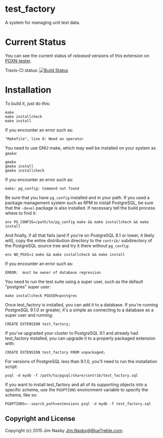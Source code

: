 test_factory
===============

A system for managing unit test data.

Current Status
==============
You can see the current status of *released* versions of this extension on [PGXN-tester](http://pgxn-tester.org/distributions/test_factory).

Travis-CI status: [![Build Status](https://travis-ci.org/BlueTreble/test_factory.png)](https://travis-ci.org/BlueTreble/test_factory)

Installation
============

To build it, just do this:

    make
    make installcheck
    make install

If you encounter an error such as:

    "Makefile", line 8: Need an operator

You need to use GNU make, which may well be installed on your system as
`gmake`:

    gmake
    gmake install
    gmake installcheck

If you encounter an error such as:

    make: pg_config: Command not found

Be sure that you have `pg_config` installed and in your path. If you used a
package management system such as RPM to install PostgreSQL, be sure that the
`-devel` package is also installed. If necessary tell the build process where
to find it:

    env PG_CONFIG=/path/to/pg_config make && make installcheck && make install

And finally, if all that fails (and if you're on PostgreSQL 8.1 or lower, it
likely will), copy the entire distribution directory to the `contrib/`
subdirectory of the PostgreSQL source tree and try it there without
`pg_config`:

    env NO_PGXS=1 make && make installcheck && make install

If you encounter an error such as:

    ERROR:  must be owner of database regression

You need to run the test suite using a super user, such as the default
"postgres" super user:

    make installcheck PGUSER=postgres

Once test_factory is installed, you can add it to a database. If you're running
PostgreSQL 9.1.0 or greater, it's a simple as connecting to a database as a
super user and running:

    CREATE EXTENSION test_factory;

If you've upgraded your cluster to PostgreSQL 9.1 and already had test_factory
installed, you can upgrade it to a properly packaged extension with:

    CREATE EXTENSION test_factory FROM unpackaged;

For versions of PostgreSQL less than 9.1.0, you'll need to run the
installation script:

    psql -d mydb -f /path/to/pgsql/share/contrib/test_factory.sql

If you want to install test_factory and all of its supporting objects into a specific
schema, use the `PGOPTIONS` environment variable to specify the schema, like
so:

    PGOPTIONS=--search_path=extensions psql -d mydb -f test_factory.sql

Copyright and License
---------------------

Copyright (c) 2015 Jim Nasby <Jim.Nasby@BlueTreble.com>.

